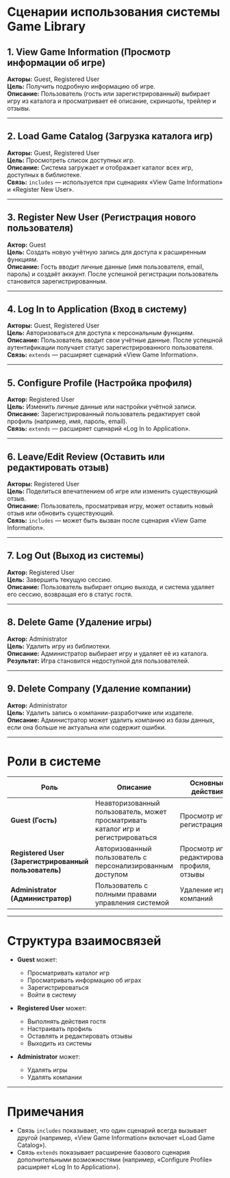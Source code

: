 # Сценарии использования системы Game Library

## 1. View Game Information (Просмотр информации об игре)
**Акторы:** Guest, Registered User  
**Цель:** Получить подробную информацию об игре.  
**Описание:** Пользователь (гость или зарегистрированный) выбирает игру из каталога и просматривает её описание, скриншоты, трейлер и отзывы.

---

## 2. Load Game Catalog (Загрузка каталога игр)
**Акторы:** Guest, Registered User  
**Цель:** Просмотреть список доступных игр.  
**Описание:** Система загружает и отображает каталог всех игр, доступных в библиотеке.  
**Связь:** `includes` — используется при сценариях «View Game Information» и «Register New User».

---

## 3. Register New User (Регистрация нового пользователя)
**Актор:** Guest  
**Цель:** Создать новую учётную запись для доступа к расширенным функциям.  
**Описание:** Гость вводит личные данные (имя пользователя, email, пароль) и создаёт аккаунт. После успешной регистрации пользователь становится зарегистрированным.

---

## 4. Log In to Application (Вход в систему)
**Акторы:** Guest, Registered User  
**Цель:** Авторизоваться для доступа к персональным функциям.  
**Описание:** Пользователь вводит свои учётные данные. После успешной аутентификации получает статус зарегистрированного пользователя.  
**Связь:** `extends` — расширяет сценарий «View Game Information».

---

## 5. Configure Profile (Настройка профиля)
**Актор:** Registered User  
**Цель:** Изменить личные данные или настройки учётной записи.  
**Описание:** Зарегистрированный пользователь редактирует свой профиль (например, имя, пароль, email).  
**Связь:** `extends` — расширяет сценарий «Log In to Application».

---

## 6. Leave/Edit Review (Оставить или редактировать отзыв)
**Акторы:** Registered User  
**Цель:** Поделиться впечатлением об игре или изменить существующий отзыв.  
**Описание:** Пользователь, просматривая игру, может оставить новый отзыв или обновить существующий.  
**Связь:** `includes` — может быть вызван после сценария «View Game Information».

---

## 7. Log Out (Выход из системы)
**Актор:** Registered User  
**Цель:** Завершить текущую сессию.  
**Описание:** Пользователь выбирает опцию выхода, и система удаляет его сессию, возвращая его в статус гостя.

---

## 8. Delete Game (Удаление игры)
**Актор:** Administrator  
**Цель:** Удалить игру из библиотеки.  
**Описание:** Администратор выбирает игру и удаляет её из каталога.  
**Результат:** Игра становится недоступной для пользователей.

---

## 9. Delete Company (Удаление компании)
**Актор:** Administrator  
**Цель:** Удалить запись о компании-разработчике или издателе.  
**Описание:** Администратор может удалить компанию из базы данных, если она больше не актуальна или содержит ошибки.

---

# Роли в системе

| Роль | Описание | Основные действия |
|------|-----------|------------------|
| **Guest (Гость)** | Неавторизованный пользователь, может просматривать каталог игр и регистрироваться | Просмотр игр, регистрация |
| **Registered User (Зарегистрированный пользователь)** | Авторизованный пользователь с персонализированным доступом | Просмотр игр, редактирование профиля, отзывы |
| **Administrator (Администратор)** | Пользователь с полными правами управления системой | Удаление игр и компаний |

---

# Структура взаимосвязей

- **Guest** может:
  - Просматривать каталог игр  
  - Просматривать информацию об играх  
  - Зарегистрироваться  
  - Войти в систему  

- **Registered User** может:
  - Выполнять действия гостя  
  - Настраивать профиль  
  - Оставлять и редактировать отзывы  
  - Выходить из системы  

- **Administrator** может:
  - Удалять игры  
  - Удалять компании  

---

# Примечания

- Связь `includes` показывает, что один сценарий всегда вызывает другой (например, «View Game Information» включает «Load Game Catalog»).  
- Связь `extends` показывает расширение базового сценария дополнительными возможностями (например, «Configure Profile» расширяет «Log In to Application»).

